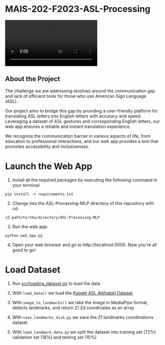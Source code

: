 # MAIS-202-F2023-ASL-Processing

<!-- ![](images/website.png) -->
![Demo](images/demo_asl.mov)

## About the Project

The challenge we are addressing revolves around the communication gap and lack of efficient tools for those who use American Sign Language (ASL). 

Our project aims to bridge this gap by providing a user-friendly platform for translating ASL letters into English letters with accuracy and speed. Leveraging a dataset of ASL gestures and corresponding English letters, our web app ensures a reliable and instant translation experience.

We recognize the communication barrier in various aspects of life, from education to professional interactions, and our web app provides a tool that promotes accessibility and inclusiveness.

# Launch the Web App

1. Install all the required packages by executing the following command in your terminal:

```
pip install -r requirements.txt
```

2. Change into the ASL-Processing-MLP directory of this repository with cd:

```
cd path/to/the/directory/ASL-Processing-MLP
```

3. Run the web app:

```
python web_app.py
```

4. Open your web browser and go to http://localhost:5000. Now you're all good to go!


# Load Dataset

1. Run [scr/loading_dataset.py](/src/loading_dataset.py) to load the data

2. With `load_data()` we load the [Kaggle ASL Alphabet Dataset](https://www.kaggle.com/datasets/lexset/synthetic-asl-alphabet). 

3. With `image_to_landmarks()` we take the image in MediaPipe format, detects landmarks, and return 21 2d coordinates as an array

4. With `save_landmarks_disk.py` we save the 21 landmarks coordinations dataset

5. With `load_landmark_data.py` we split the dataset into training set (72%) validation set (18%) and testing set (10%)


<!-- # Choosen Hyperparameters Summary

| Hyperparameters         | Explanation                                              | Computed Result                                     |
|-------------------------|----------------------------------------------------------|-----------------------------------------------------|
| Learning Rate           | Pace the model learns the values of a parameter estimate | 0.001                                               |
| Weight Decay            | To penalizes large weights in the network                | 0.00001                                             |
| Dense Layers            | Number of linear layers                                  | 3                                                   |
| Neurons per Layers      | Number of neurons per dense layers                       | 1024                                                |
| Dropout                 | Number of neurons we leave out per dense layers          | 0.5                                                 |
 -->

